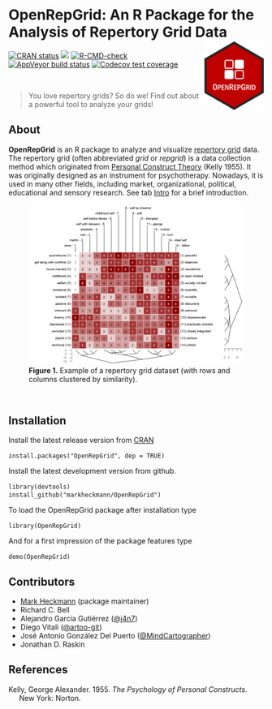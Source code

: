 
<!-- README.md is generated from README.Rmd. Please edit that file -->

# OpenRepGrid: An R Package for the Analysis of Repertory Grid Data <a href="https://docu.openrepgrid.org"><img src="man/figures/logo.png" align="right" height="138" /></a>

<!-- badges: start -->

[![CRAN
status](https://www.r-pkg.org/badges/version/OpenRepGrid)](https://CRAN.R-project.org/package=OpenRepGrid)
[![](https://img.shields.io/badge/devel-v0.1.15-blue.svg)](https://github.com/markheckmann/OpenRepGrid)
[![R-CMD-check](https://github.com/markheckmann/OpenRepGrid/actions/workflows/R-CMD-check.yaml/badge.svg)](https://github.com/markheckmann/OpenRepGrid/actions/workflows/R-CMD-check.yaml)
[![AppVeyor build
status](https://ci.appveyor.com/api/projects/status/github/markheckmann/OpenRepGrid?branch=master&svg=true)](https://ci.appveyor.com/project/markheckmann/OpenRepGrid)
[![Codecov test
coverage](https://codecov.io/gh/markheckmann/OpenRepGrid/branch/master/graph/badge.svg)](https://codecov.io/gh/markheckmann/OpenRepGrid?branch=master)
<!-- badges: end -->

<br>

> You love repertory grids? So do we! Find out about a powerful tool to
> analyze your grids!

## About

**OpenRepGrid** is an R package to analyze and visualize [repertory
grid](https://en.wikipedia.org/wiki/Repertory_grid) data. The repertory
grid (often abbreviated *grid* or *repgrid*) is a data collection method
which originated from [Personal Construct
Theory](https://en.wikipedia.org/wiki/Personal_construct_theory) (Kelly
1955). It was originally designed as an instrument for psychotherapy.
Nowadays, it is used in many other fields, including market,
organizational, political, educational and sensory research. See tab
[Intro](articles/web/intro.html) for a brief introduction.

<figure>
<img src="man/figures/bertin-clustered.png"
alt="Figure 1. Example of a repertory grid dataset (with rows and columns clustered by similarity)." />
<figcaption aria-hidden="true"><strong>Figure 1.</strong> Example of a
repertory grid dataset (with rows and columns clustered by
similarity).</figcaption>
</figure>

<br>

## Installation

Install the latest release version from
[CRAN](https://cran.r-project.org/web/packages/OpenRepGrid/index.html)

    install.packages("OpenRepGrid", dep = TRUE)

Install the latest development version from github.

    library(devtools)
    install_github("markheckmann/OpenRepGrid") 

To load the OpenRepGrid package after installation type

    library(OpenRepGrid) 

And for a first impression of the package features type

    demo(OpenRepGrid)

## Contributors

- [Mark Heckmann](https://markheckmann.de) (package maintainer)
- Richard C. Bell
- Alejandro García Gutiérrez ([@j4n7](https://github.com/j4n7))
- Diego Vitali ([@artoo-git](https://github.com/artoo-git))
- José Antonio González Del Puerto
  ([@MindCartographer](https://github.com/MindCartographer))
- Jonathan D. Raskin

## References

<div id="refs" class="references csl-bib-body hanging-indent">

<div id="ref-kelly_psychology_1955" class="csl-entry">

Kelly, George Alexander. 1955. *The Psychology of Personal Constructs*.
New York: Norton.

</div>

</div>
